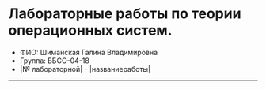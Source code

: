 # Лабораторные работы по теории операционных систем.
- ФИО: Шиманская Галина Владимировна
- Группа: ББСО-04-18
- |№ лабораторной|   -   |названиеработы|
_______________________________________
